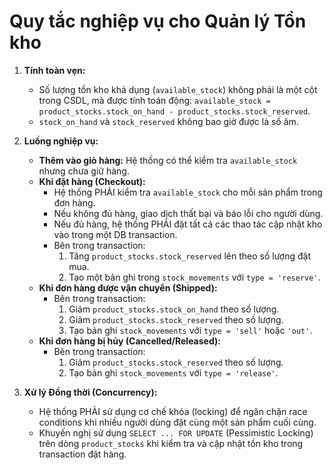 # Quy tắc nghiệp vụ cho Quản lý Tồn kho

1.  **Tính toàn vẹn:**
    *   Số lượng tồn kho khả dụng (`available_stock`) không phải là một cột trong CSDL, mà được tính toán động: `available_stock = product_stocks.stock_on_hand - product_stocks.stock_reserved`.
    *   `stock_on_hand` và `stock_reserved` không bao giờ được là số âm.

2.  **Luồng nghiệp vụ:**
    *   **Thêm vào giỏ hàng:** Hệ thống có thể kiểm tra `available_stock` nhưng chưa giữ hàng.
    *   **Khi đặt hàng (Checkout):**
        *   Hệ thống PHẢI kiểm tra `available_stock` cho mỗi sản phẩm trong đơn hàng.
        *   Nếu không đủ hàng, giao dịch thất bại và báo lỗi cho người dùng.
        *   Nếu đủ hàng, hệ thống PHẢI đặt tất cả các thao tác cập nhật kho vào trong một DB transaction.
        *   Bên trong transaction:
            1.  Tăng `product_stocks.stock_reserved` lên theo số lượng đặt mua.
            2.  Tạo một bản ghi trong `stock_movements` với `type = 'reserve'`.
    *   **Khi đơn hàng được vận chuyển (Shipped):**
        *   Bên trong transaction:
            1.  Giảm `product_stocks.stock_on_hand` theo số lượng.
            2.  Giảm `product_stocks.stock_reserved` theo số lượng.
            3.  Tạo bản ghi `stock_movements` với `type = 'sell'` hoặc `'out'`.
    *   **Khi đơn hàng bị hủy (Cancelled/Released):**
        *   Bên trong transaction:
            1.  Giảm `product_stocks.stock_reserved` theo số lượng.
            2.  Tạo bản ghi `stock_movements` với `type = 'release'`.

3.  **Xử lý Đồng thời (Concurrency):**
    *   Hệ thống PHẢI sử dụng cơ chế khóa (locking) để ngăn chặn race conditions khi nhiều người dùng đặt cùng một sản phẩm cuối cùng.
    *   Khuyến nghị sử dụng `SELECT ... FOR UPDATE` (Pessimistic Locking) trên dòng `product_stocks` khi kiểm tra và cập nhật tồn kho trong transaction đặt hàng.
